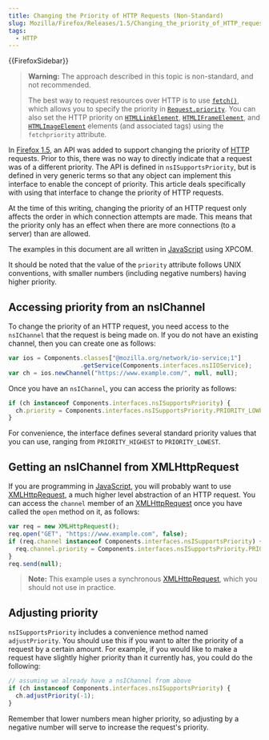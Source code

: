 ```yaml
---
title: Changing the Priority of HTTP Requests (Non-Standard)
slug: Mozilla/Firefox/Releases/1.5/Changing_the_priority_of_HTTP_requests
tags:
  - HTTP
---
```

{{FirefoxSidebar}}

> **Warning:** The approach described in this topic is non-standard, and not recommended.
>
> The best way to request resources over HTTP is to use [`fetch()`](/en-US/docs/Web/API/fetch), which allows you to specify the priority in [`Request.priority`](/en-US/docs/Web/API/Request/priority).
> You can also set the HTTP priority on [`HTMLLinkElement`](/en-US/docs/Web/API/HTMLLinkElement/fetchPriority), [`HTMLIFrameElement`](/en-US/docs/Web/API/HTMLIFrameElement/fetchPriority), and [`HTMLImageElement`](/en-US/docs/Web/API/HTMLImageElement/fetchPriority) elements (and associated tags) using the `fetchpriority` attribute.

In [Firefox 1.5](/en-US/docs/Mozilla/Firefox/Releases/1.5), an API was added to support changing the priority of [HTTP](/en-US/docs/Web/HTTP) requests. Prior to this, there was no way to directly indicate that a request was of a different priority. The API is defined in `nsISupportsPriority`, but is defined in very generic terms so that any object can implement this interface to enable the concept of priority. This article deals specifically with using that interface to change the priority of HTTP requests.

At the time of this writing, changing the priority of an HTTP request only affects the order in which connection attempts are made. This means that the priority only has an effect when there are more connections (to a server) than are allowed.

The examples in this document are all written in [JavaScript](/en-US/docs/Web/JavaScript) using XPCOM.

It should be noted that the value of the `priority` attribute follows UNIX conventions, with smaller numbers (including negative numbers) having higher priority.

## Accessing priority from an nsIChannel

To change the priority of an HTTP request, you need access to the `nsIChannel` that the request is being made on. If you do not have an existing channel, then you can create one as follows:

```js
var ios = Components.classes["@mozilla.org/network/io-service;1"]
                    .getService(Components.interfaces.nsIIOService);
var ch = ios.newChannel("https://www.example.com/", null, null);
```

Once you have an `nsIChannel`, you can access the priority as follows:

```js
if (ch instanceof Components.interfaces.nsISupportsPriority) {
  ch.priority = Components.interfaces.nsISupportsPriority.PRIORITY_LOWEST;
}
```

For convenience, the interface defines several standard priority values that you can use, ranging from `PRIORITY_HIGHEST` to `PRIORITY_LOWEST`.

## Getting an nsIChannel from XMLHttpRequest

If you are programming in [JavaScript](/en-US/docs/Web/JavaScript), you will probably want to use [XMLHttpRequest](/en-US/docs/Web/API/XMLHttpRequest), a much higher level abstraction of an HTTP request. You can access the `channel` member of an [XMLHttpRequest](/en-US/docs/Web/API/XMLHttpRequest) once you have called the `open` method on it, as follows:

```js
var req = new XMLHttpRequest();
req.open("GET", "https://www.example.com", false);
if (req.channel instanceof Components.interfaces.nsISupportsPriority) {
  req.channel.priority = Components.interfaces.nsISupportsPriority.PRIORITY_LOWEST;
}
req.send(null);
```

> **Note:** This example uses a synchronous [XMLHttpRequest](/en-US/docs/Web/API/XMLHttpRequest), which you should not use in practice.

## Adjusting priority

`nsISupportsPriority` includes a convenience method named `adjustPriority`. You should use this if you want to alter the priority of a request by a certain amount. For example, if you would like to make a request have slightly higher priority than it currently has, you could do the following:

```js
// assuming we already have a nsIChannel from above
if (ch instanceof Components.interfaces.nsISupportsPriority) {
  ch.adjustPriority(-1);
}
```

Remember that lower numbers mean higher priority, so adjusting by a negative number will serve to increase the request's priority.
